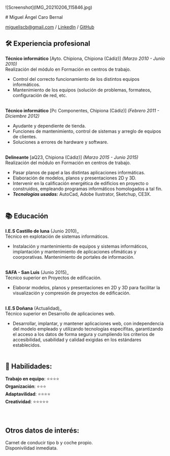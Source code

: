 <p align="rigth">![Screenshot](IMG_20210206_115846.jpg)<p>
# Miguel Ángel Caro Bernal 

[migueliscb@gmail.com](mailto:migueliscb@gmail.com) / [LinkedIn](https://www.linkedin.com/in/miguedev/) / [GitHub](https://github.com/Miguetto/)

## :hammer_and_wrench: Experiencia profesional

**Técnico informático**  [Ayto. Chipiona, Chipiona (Cádiz)] _(Marzo 2010 - Junio 2010)_ <br>
Realización del módulo en Formación en centros de trabajo.
  - Control del correcto funcionamiento de los distintos equipos informáticos.
  - Mantenimiento de los equipos (solución de problemas, formateos, configuración de red, etc.
<br><br>

**Técnico informático**  [Pc Componentes, Chipiona (Cádiz)] _(Febrero 2011 - Diciembre 2012)_ <br>
  - Ayudante y dependiente de tienda.
  - Funciones de mantenimiento, control de sistemas y arreglo de equipos de clientes.
  - Soluciones a errores de hardware y software. 
<br><br>

**Delineante**  [aQ23, Chipiona (Cádiz)] _(Marzo 2015 - Junio 2015)_ <br>
Realización del módulo en Formación en centros de trabajo.
  - Pasar planos de papel a las distintas aplicaciones informáticas.
  - Elaboración de modelos, planos y presentaciones 2D y 3D.
  - Intervenir en la calificación energética de edificios en proyecto o construidos, empleando programas informáticos homologados a tal fin.
  - **_Tecnologías usadas:_** AutoCad, Adobe Ilustrator, Sketchup, CE3X.
<br><br>

## :books: Educación

**I.E.S Castillo de luna** (Junio 2010)_ <br>
Técnico en explotación de sistemas informáticos.
  - Instalación y mantenimiento de equipos y sistemas informáticos, implantación y mantenimiento de
  aplicaciones ofimáticas y coorporativas. Mantenimiento de portales de información.
<br><br>

**SAFA - San Luís**  (Junio 2015)_ <br>
Técnico superior en Proyectos de edificación.
  - Elaborar modelos, planos y presentaciones en 2D y 3D para facilitar la visualización
  y compresión de proyectos de edificación.
<br><br>

**I.E.S Doñana** (Actualidad)_ <br>
Técnico superior en Desarrollo de aplicaciones web.
  - Desarrollar, implantar, y mantener aplicaciones web, con independencia del modelo empleado y utilizando
  tecnologías especifitas, garantizando el acceso a los datos de forma segura y cumpliendo los criterios de accesibilidad, 
  usabilidad y calidad exigidas en los estándares establecidos.
<br><br>

## :speech_balloon: Habilidades:

**Trabajo en equipo**: :star::star::star::star:<br>
**Organización**: :star::star::star:<br>
**Adaptavilidad**: :star::star::star::star:<br>
**Creatividad**: :star::star::star::star::star:<br>
<br><br>

## Otros datos de interés:

Carnet de conducir tipo b y coche propio.<br>
Disponivilidad inmediata.
